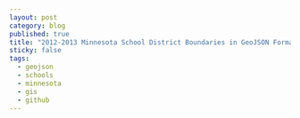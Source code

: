 ```yaml
---
layout: post
category: blog
published: true
title: "2012-2013 Minnesota School District Boundaries in GeoJSON Format"
sticky: false
tags: 
  - geojson
  - schools
  - minnesota
  - gis
  - github
---
```


<script src="https://gist.github.com/bjornarneson/6252920.js"></script>
